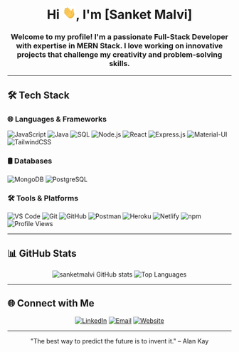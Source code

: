 <h1 align="center">Hi <img src="https://raw.githubusercontent.com/ABSphreak/ABSphreak/master/gifs/Hi.gif" width="30px">, I'm [Sanket Malvi]</h1>
<h3 align="center">Welcome to my profile! I'm a passionate Full-Stack Developer with expertise in MERN Stack. I love working on innovative projects that challenge my creativity and problem-solving skills.</h3>


---

## 🛠️ Tech Stack

### 🌐 Languages & Frameworks
![JavaScript](https://img.shields.io/badge/-JavaScript-F7DF1E?style=flat-square&logo=javascript&logoColor=black)
![Java](https://img.shields.io/badge/-Java-007396?style=flat-square&logo=java&logoColor=white)
![SQL](https://img.shields.io/badge/-SQL-003B57?style=flat-square&logo=postgresql&logoColor=white)
![Node.js](https://img.shields.io/badge/-Node.js-339933?style=flat-square&logo=node.js&logoColor=white)
![React](https://img.shields.io/badge/-React-61DAFB?style=flat-square&logo=react&logoColor=black)
![Express.js](https://img.shields.io/badge/-Express.js-000000?style=flat-square&logo=express&logoColor=white)
![Material-UI](https://img.shields.io/badge/-MaterialUI-0081CB?style=flat-square&logo=mui&logoColor=white)
![TailwindCSS](https://img.shields.io/badge/-TailwindCSS-38B2AC?style=flat-square&logo=tailwind-css&logoColor=white)

### 🛢️ Databases
![MongoDB](https://img.shields.io/badge/-MongoDB-47A248?style=flat-square&logo=mongodb&logoColor=white)
![PostgreSQL](https://img.shields.io/badge/-PostgreSQL-336791?style=flat-square&logo=postgresql&logoColor=white)

### 🛠 Tools & Platforms
![VS Code](https://img.shields.io/badge/-VSCode-007ACC?style=flat-square&logo=visual-studio-code&logoColor=white)
![Git](https://img.shields.io/badge/-Git-F05032?style=flat-square&logo=git&logoColor=white)
![GitHub](https://img.shields.io/badge/-GitHub-181717?style=flat-square&logo=github)
![Postman](https://img.shields.io/badge/-Postman-FF6C37?style=flat-square&logo=postman&logoColor=white)
![Heroku](https://img.shields.io/badge/-Heroku-430098?style=flat-square&logo=heroku&logoColor=white)
![Netlify](https://img.shields.io/badge/-Netlify-00C7B7?style=flat-square&logo=netlify&logoColor=white)
![npm](https://img.shields.io/badge/-npm-CB3837?style=flat-square&logo=npm&logoColor=white)
![Profile Views](https://komarev.com/ghpvc/?username=sanketmalvi)

---

## 📊 GitHub Stats

<p align="center">
  <img src="https://github-readme-stats.vercel.app/api?username=sanketmalvi&show_icons=true&theme=radical" alt="sanketmalvi GitHub stats" />
  <img src="https://github-readme-stats.vercel.app/api/top-langs/?username=sanketmalvi&layout=compact&theme=radical" alt="Top Languages" />
</p>

---


## 🌐 Connect with Me

<p align="center">
  <a href="https://linkedin.com/in/sanket-malvi/"><img src="https://img.shields.io/badge/-LinkedIn-blue?style=flat-square&logo=linkedin" alt="LinkedIn"></a>
  <a href="mailto:sanketmalvi5@gmail.com"><img src="https://img.shields.io/badge/-Email-D14836?style=flat-square&logo=gmail&logoColor=white" alt="Email"></a>
  <a href="https://porfolio-website-delta.vercel.app/"><img src="https://img.shields.io/badge/-Website-47CCCC?style=flat-square&logo=internet-explorer&logoColor=white" alt="Website"></a>
</p>

---

<p align="center">"The best way to predict the future is to invent it." – Alan Kay</p>
